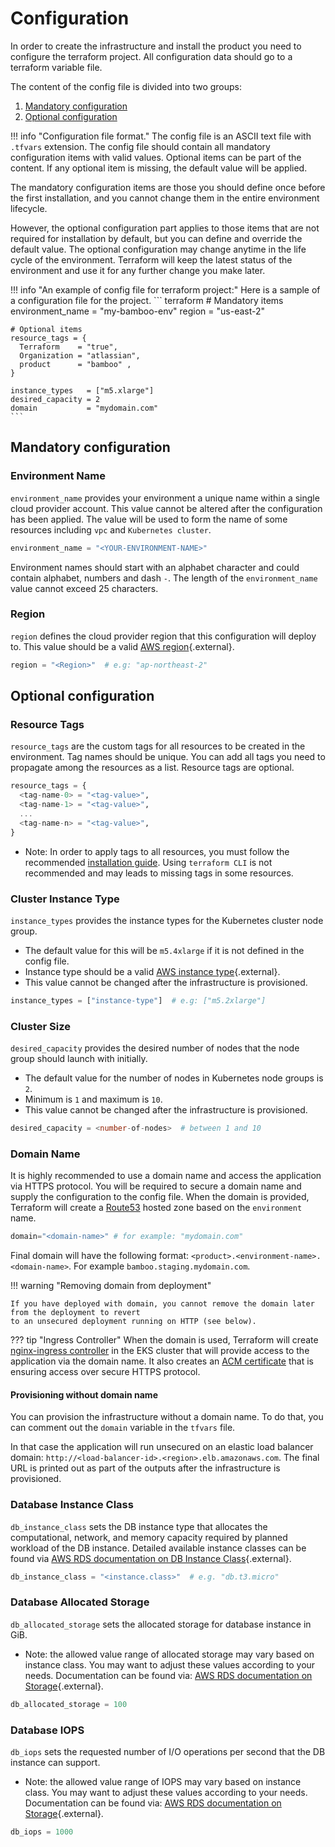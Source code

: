 # Configuration

In order to create the infrastructure and install the product you need to configure the terraform project.
All configuration data should go to a terraform variable file.


The content of the config file is divided into two groups:

1. [Mandatory configuration](#mandatory-configuration)
2. [Optional configuration](#optional-configuration)


!!! info "Configuration file format."
    The config file is an ASCII text file with `.tfvars` extension.
    The config file should contain all mandatory configuration items with valid values.
    Optional items can be part of the content. If any optional item is missing, the default value will be applied.
   
The mandatory configuration items are those you should define once before the first installation, and you cannot change them in the entire environment lifecycle.

However, the optional configuration part applies to those items that are not required for installation by default, but you can define and override the default value.
The optional configuration may change anytime in the life cycle of the environment.
Terraform will keep the latest status of the environment and use it for any further change you make later.

!!! info "An example of config file for terraform project:"
    Here is a sample of a configuration file for the project.
    ``` terraform
    # Mandatory items
    environment_name = "my-bamboo-env"
    region           = "us-east-2"
   
    # Optional items
    resource_tags = {
      Terraform    = "true",
      Organization = "atlassian",
      product      = "bamboo" ,
    }
   
    instance_types   = ["m5.xlarge"]
    desired_capacity = 2
    domain           = "mydomain.com"
    ```

## Mandatory configuration

### Environment Name
`environment_name` provides your environment a unique name within a single cloud provider account.
This value cannot be altered after the configuration has been applied.
The value will be used to form the name of some resources including `vpc` and `Kubernetes cluster`.
```terraform
environment_name = "<YOUR-ENVIRONMENT-NAME>"
```
Environment names should start with an alphabet character and could contain alphabet, numbers and dash `-`.
The length of the `environment_name` value cannot exceed 25 characters.


### Region
`region` defines the cloud provider region that this configuration will deploy to.
This value should be a valid [AWS region](https://docs.aws.amazon.com/AmazonRDS/latest/UserGuide/Concepts.RegionsAndAvailabilityZones.html){.external}.


```terraform
region = "<Region>"  # e.g: "ap-northeast-2"
```

## Optional configuration

### Resource Tags
`resource_tags` are the custom tags for all resources to be created in the environment. Tag names should be unique.
You can add all tags you need to propagate among the resources as a list. Resource tags are optional.

```terraform
resource_tags = {
  <tag-name-0> = "<tag-value>",
  <tag-name-1> = "<tag-value>",
  ...
  <tag-name-n> = "<tag-value>",
}
```
* Note: In order to apply tags to all resources, you must follow the recommended [installation guide](INSTALLATION.md). Using `terraform CLI` is not recommended and may leads to missing tags in some resources.

### Cluster Instance Type
`instance_types` provides the instance types for the Kubernetes cluster node group.

* The default value for this will be `m5.4xlarge` if it is not defined in the config file.
* Instance type should be a valid [AWS instance type](https://aws.amazon.com/ec2/instance-types/){.external}.
* This value cannot be changed after the infrastructure is provisioned. 

```terraform
instance_types = ["instance-type"]  # e.g: ["m5.2xlarge"]
```

### Cluster Size
`desired_capacity` provides the desired number of nodes that the node group should launch with initially.

* The default value for the number of nodes in Kubernetes node groups is `2`.
* Minimum is `1` and maximum is `10`.
* This value cannot be changed after the infrastructure is provisioned. 

```terraform
desired_capacity = <number-of-nodes>  # between 1 and 10
```

### Domain Name
It is highly recommended to use a domain name and access the application via HTTPS protocol. You will be required
to secure a domain name and supply the configuration to the config file. When the domain is provided, Terraform will 
create a [Route53](https://docs.aws.amazon.com/Route53/latest/DeveloperGuide/Welcome.html) hosted zone based on the `environment` name.

```terraform
domain="<domain-name>" # for example: "mydomain.com"
```

Final domain will have the following format: `<product>.<environment-name>.<domain-name>`. For example `bamboo.staging.mydomain.com`.

!!! warning "Removing domain from deployment"

    If you have deployed with domain, you cannot remove the domain later from the deployment to revert
    to an unsecured deployment running on HTTP (see below).

??? tip "Ingress Controller"
    When the domain is used, Terraform will create [nginx-ingress controller](https://kubernetes.github.io/ingress-nginx/) 
    in the EKS cluster that will provide access to the application via the domain name.
    It also creates an [ACM certificate](https://docs.aws.amazon.com/acm/latest/userguide/acm-overview.html) that is 
    ensuring access over secure HTTPS protocol.

#### Provisioning without domain name

You can provision the infrastructure without a domain name. To do that, you can comment out the `domain` variable in the `tfvars` file.

In that case the application will run unsecured on an elastic load balancer domain:
`http://<load-balancer-id>.<region>.elb.amazonaws.com`.
The final URL is printed out as part of the outputs after the infrastructure is provisioned.

### Database Instance Class
`db_instance_class` sets the DB instance type that allocates the computational, network, and memory capacity required by
planned workload of the DB instance. Detailed available instance classes can be found via 
[AWS RDS documentation on DB Instance Class](https://docs.aws.amazon.com/AmazonRDS/latest/UserGuide/Concepts.DBInstanceClass.html){.external}.

```terraform
db_instance_class = "<instance.class>"  # e.g. "db.t3.micro"
```

### Database Allocated Storage
`db_allocated_storage` sets the allocated storage for database instance in GiB.

* Note: the allowed value range of allocated storage may vary based on instance class. 
  You may want to adjust these values according to your needs. Documentation can be found via:
  [AWS RDS documentation on Storage](https://docs.aws.amazon.com/AmazonRDS/latest/UserGuide/CHAP_Storage.html){.external}.
  
```terraform
db_allocated_storage = 100 
```

### Database IOPS
`db_iops` sets the requested number of I/O operations per second that the DB instance can support.

* Note: the allowed value range of IOPS may vary based on instance class.
  You may want to adjust these values according to your needs. Documentation can be found via:
  [AWS RDS documentation on Storage](https://docs.aws.amazon.com/AmazonRDS/latest/UserGuide/CHAP_Storage.html){.external}.

```terraform
db_iops = 1000
```
